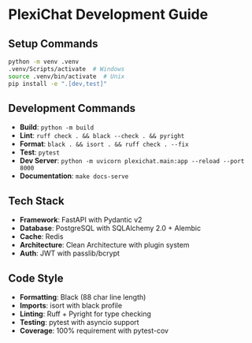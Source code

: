 # PlexiChat Development Guide

## Setup Commands
```bash
python -m venv .venv
.venv/Scripts/activate  # Windows
source .venv/bin/activate  # Unix
pip install -e ".[dev,test]"
```

## Development Commands
- **Build**: `python -m build`
- **Lint**: `ruff check . && black --check . && pyright`
- **Format**: `black . && isort . && ruff check . --fix`
- **Test**: `pytest`
- **Dev Server**: `python -m uvicorn plexichat.main:app --reload --port 8000`
- **Documentation**: `make docs-serve`

## Tech Stack
- **Framework**: FastAPI with Pydantic v2
- **Database**: PostgreSQL with SQLAlchemy 2.0 + Alembic
- **Cache**: Redis
- **Architecture**: Clean Architecture with plugin system
- **Auth**: JWT with passlib/bcrypt

## Code Style
- **Formatting**: Black (88 char line length)
- **Imports**: isort with black profile
- **Linting**: Ruff + Pyright for type checking
- **Testing**: pytest with asyncio support
- **Coverage**: 100% requirement with pytest-cov